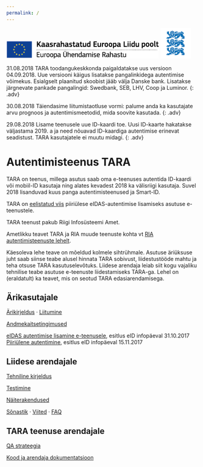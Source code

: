 ```yaml
---
permalink: /
---
```


<img src='img/ee_cef_0.png' style='width:400px'>

<img src='img/LOVID.png' style='width: 80px;'>

31.08.2018 TARA toodangukeskkonda paigaldatakse uus versioon 04.09.2018. Uue versiooni käigus lisatakse pangalinkidega autentimise võimekus. Esialgselt plaanitud skoobist jääb välja Danske bank. Lisatakse järgnevate pankade pangalingid: Swedbank, SEB, LHV, Coop ja Luminor.
{: .adv}

30.08.2018 Täiendasime liitumistaotluse vormi: palume anda ka kasutajate arvu prognoos ja autentimismeetodid, mida soovite kasutada.
{: .adv}

29.08.2018 Lisame teenusele uue ID-kaardi toe. Uusi ID-kaarte hakatakse väljastama 2019. a ja need nõuavad ID-kaardiga autentimise erinevat seadistust. TARA kasutajatele ei muutu midagi.
{: .adv}

# Autentimisteenus TARA

TARA on teenus, millega asutus saab oma e-teenuses autentida ID-kaardi või mobiil-ID kasutaja ning alates kevadest 2018 ka välisriigi kasutaja. Suvel 2018 lisanduvad kuus panga autentimisteenused ja Smart-ID.

TARA on [eelistatud viis](https://e-gov.github.io/eIDAS-Connector/Valik) piiriülese eIDAS-autentimise lisamiseks asutuse e-teenustele.

TARA teenust pakub Riigi Infosüsteemi Amet. 

Ametlikku teavet TARA ja RIA muude teenuste kohta vt [RIA autentimisteenuste lehelt](https://www.ria.ee/ee/autentimisteenused.html). 

Käesoleva lehe teave on mõeldud kolmele sihtrühmale. Asutuse äriüksuse juht saab siinse teabe alusel hinnata TARA sobivust, liidestustööde mahtu ja teha otsuse TARA kasutuselevõtuks. Liidese arendaja leiab siit kogu vajaliku tehnilise teabe asutuse e-teenuste liidestamiseks TARA-ga. Lehel on (eraldatult) ka teavet, mis on seotud TARA edasiarendamisega.

## Ärikasutajale

[Ärikirjeldus](Arikirjeldus) · <a href='https://www.ria.ee/ee/autentimisteenused.html'>Liitumine</a>

[Andmekaitsetingimused](Isikuandmed)

<a href='https://e-gov.github.io/TARA-Doku/files/TARA-tutvustus.pdf' target='_new'>eIDAS autentimise lisamine e-teenusele</a>, esitlus eID infopäeval 31.10.2017<br>
<a href='https://e-gov.github.io/TARA-Doku/files/PiiriyleneAutentimine.pdf' target='_new'>Piiriülene autentimine</a>, esitlus eID infopäeval 15.11.2017<br> 

## Liidese arendajale

[Tehniline kirjeldus](TehnilineKirjeldus)

[Testimine](Testimine)

[Näiterakendused](Naited)

[Sõnastik](Sonastik) · [Viited](Viited) · [FAQ](FAQ)

## TARA teenuse arendajale

[QA strateegia](QaStrateegia)

[Kood ja arendaja dokumentatsioon](Arendajale)
